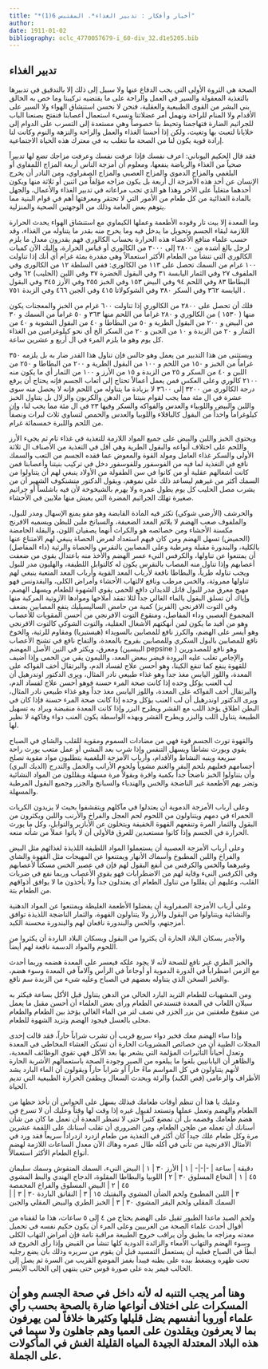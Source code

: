 ```yaml
---
title: "*أخبار وأفكار : تدبير الغذاء*. المقتبس 6(1)"
author: 
date: 1911-01-02
bibliography: oclc_4770057679-i_60-div_32.d1e5205.bib
---
```




##  تدبير الغذاء 


 الصحة هي الثروة الأولى التي يجب الدفاع عنها ولا سبيل إلى ذلك إلا بالتدقيق في   تدبيرها بالتغذية المعقولة والسير في العمل والراحة على ما يقتضيه تركيبنا وما خص به الخالق بني البشر من القوى الطبيعية والعقلية، فنحن لا نحسن استنشاق الهواء ولا السير على الأقدام ولا المنام للراحة ونهمل أمر عضلاتنا ونسيء استعمال أعصابنا فنفتح بصنعنا الباب للجراثيم الضارة فتهاجمنا وتحيط بنا خصوصاً وهي مستعدة إلى التسرب على الدوام إلى خلايانا لتعبث بها وتعيث، ولكن إذا أحسنا الغذاء والعمل والراحة والنزهة والنوم وكانت لنا إرادة قوية يكون لنا من الصحة ما نتغلب به في معترك هذه الحياة الاجتماعية. 

 فقد قال الحكيم اليوناني: اعرف نفسك فإذا عرفت نفسك وعرفت مزاجك تضع لها تدبيراً صحياً من الغذاء والرياضة ينفعها، ومعلوم أن أمزجة الناس  أربعة  المزاج اللمفاوي   أو البلغمي والمزاج الدموي والمزاج العصبي والمزاج الصفراوي، ومن النادر أن يخرج الإنسان عن  أحد  هذه الأمزجة ال  أربعة  بل يكون مزاجه مؤلفاً من  اثنين  أو  ثلاثة  منها ويكون أحدهما متغلباً على الآخر وهذا هو الذي تجب مراعاته في تدبير الغذاء والأعمال، والجهل بالمادة الغذائية من كل طعام من الأمور التي لا تحتقر ومعرفتها أهم في قوام البنية مما يتوهم بعض العامة وذلك من الوجهتين الصحية والمنزلية. 

 وما المعدة إلا بيت نار وقوده الأطعمة وعملها الكيماوي مع استنشاق الهواء يحدث الحرارة اللازمة لبقاء الجسم وتحويل ما يدخل فيه وما يخرج منه بقدر ما يتناوله من الغذاء، وقد حسب علماء منافع الأعضاء هذه الحرارة بحساب الكالوري فهم يقدرون معدل ما يلزم لرجل بالغ أشده من  ٢٨٠٠  إلى  ٣٠٠٠  من الكالوري أو قياس الحرارة، وإليك الآن كميات الكالوري التي تنشأ من الطعام الأكثر استعمالاً وهي مقدرة بمئة غرام أي أنك إذا تناولت  ١٠٠  غرام من السمك تحصل على  ١١٣  من الكالوري: ففي السلطة  ١٢  من الكالوري وفي الملفوف  ٢٧  وفي الثمار اليابسة  ٣١  وفي البقول الخضرة  ٣٧  وفي اللبن (الحليب)  ٦٢  وفي البطاطا  ٨٣  وفي اللحم  ٩٤  وفي البيض  ١٥٣  وفي الخبز  ٢٥٥  وفي الأرز  ٣٤٥  وفي البقول اليابسة  ٣٦٢  وفي السكر  ٣٨٠  وفي الشوكولاتا  ٤١٥  وفي الجبن  ٤٦٦  وفي الزبدة  ٧٥١  . 

 فلك أن تحصل على  ٢٨٠٠  من الكالوري إذا تناولت  ٦٠٠  غرام من الخبز والمعجنات يكون منها (  ١٥٣٠  ) من الكالوري و  ٢٨٠  غراماً من اللحم منها  ٣٦٣  و  ٥٠  غراماً من   السمك و  ٣٠  من البيض و  ٢٠٠  من البقول الطرية و  ٥٠  من البطاطا و  ٤٠  من البقول النشوية و  ٤٠  من الثمار و  ٢٠  من الزبدة و  ١٠  من الجبن و  ٢٠  من السكر الخ أي نحو كيلوغرامين من الغذاء كل يوم وهو ما يلزم المرء في ال  أربع  و  عشرين  ساعة. 

 ويستثنى من هذا التدبير من يعمل وهو جالس فإن تناول هذا القدر ضار به بل يلزمه  ٣٥٠  غراماً من الخبز و  ١٥٠  من اللحم و  ١٠٠  من البقول الطرية و  ٢٠٠  من البطاطا و  ٢٥٠  من اللبن و  ٤٠  من السكر و  ٢٥  من الزبدة و  ١٥  من الأرز و  ١٠٠  من الثمار أي ما يكون منه  ٢١٠٠  كالوري وعلى العكس فمن يعمل أعمالاً تحتاج إلى أتعاب الجسم فإنه يحتاج أن يرفع درجة الكالوري من  ٣٢٠٠  إلى  ٣٦٠٠  لا بزيادة ما يتناوله من اللحم فإنه لا يحصل منه سوى  عشرة  في ال  مئة  مما يجب لقوام بنيتنا من الدهن والكربون والزلال بل يتناول الخبز واللبن والبيض واللوبياء والعدس والفواكه والسكر وفيها  ٢٣  في ال  مئة  مما   يجب لنا، وإن كيلوغراماً واحداً من البقول كالباقلاء واللوبيا والعدس والحمص لتساوي  ثلاث  لبرات ونصفاً من اللحم واللبرة  خمسمائة  غرام. 

 ويحتوي الخبز واللبن والبيض على جميع المواد اللازمة للتغذية في غذاء تام ثم يجيء الأرز واللحم على اختلاف أنواعه والبقول الطرية وهي أقل في التغذية من الأصناف ال  ثلاثة  الأولى والسكر غذاء العامل ومولد القوة والمعوض عما فقده الجسم من التعب والسمك نافع في التغذية لما فيه من الفوسفور وللفوسفور دخل في تركيب بنيتنا وأعصابنا فمن كانت أشغالهم عقلية أو من كانوا في سن الطفولة من الأولاد ينبغي لهم أن يتناولوا من السمك أكثر من غيرهم ليساعد ذلك على نموهم، ويقول الدكتور متشنكوف الشهير أن من يشرب مصل الحليب كل يوم يطول عمره ولا يهرم بالشيخوخة لأن فيه باشلساً أو جراثيم صغيرة تهلك الجراثيم المضرة التي يعيش منها ملايين في الأحشاء. 

 والحرشف (الأرضي شوكي) تكثر فيه المادة القابضة وهو مقو يمنع الإسهال ومدر للبول، والملفوف صعب الهضم لا يلائم المعد الضعيفة، والسبانخ ملين للبطن ويسميه الافرنج مكسنة الأحشاء ومن خصائصه هو والكراث أنهما يصفيان اللون، والبقلة الحامضة (الحميض) تسهل الهضم ومن كان فيهم استعداد لمرض الحصاة ينبغي لهم الامتناع عنها بالكلية، والبندورة مقبلة ومرطبة وعلى المصابين بالنقرس والحصاة والرثية (داء المفاصل)   أن يمتنعوا عن تناولها، والكرفس النيء عسر الهضم والأخذ منه باعتدال يقوي من ضعفت أعصابهم وإذا تناول منه المصاب بالنقرس يكون له كالتوابل اللطيفة، والهليون مدر للبول ويجب تناوله طرياً، والبطاطا نافعة لأرباب المعد القوية وأرباب المعد المتعبة ينبغي لهم تناولها ممروثة، والخس مرطب ونافع لالتهاب الأحشاء وأمراض الكلى، والبقدونس فهو مهيج معرق مدر للبول قاتل للديدان دافع للحمى يقوي الشهوة للطعام ويسهل الهضم، وإياك أن تسلق البقول بالماء الغالي جداً لئلا تفقد أملاحها وموادها الآزوتية المركبة منها وفي التوت الافرنجي (الفريز) كمية من حامض الساليسيليك ينفع المصابين بضعف المجموع العصبي وداء المفاصل، ومنقوع التوت الافرنجي من أحسن المقويات للأعصاب وهو من أفيد ما يكون لمن أنهكتهم الأشغال العقلية، والتوت الشوكي كالتوت الافرنجي وهو أيسر على الهضم، والكرز نافع للمصابين بالسويداء (هيستيريا) ومقاوم للرثية، والخوخ نافع للمصابين بالبول السكري وللمصابين بقروح بالمعدة، والتفاح نافع في تشنج الأعصاب ومعرق، ويكثر في التين الأصل المهضم (الببسين   pepsine  ) وهو نافع للمصدورين والإجاص تغلب عليه البرودة فيضر ببعض المعد، والليمون يقي من الحمى وإذا أضيف للقهوة ينفع كما تنفع الكينا، وهو أحسن علاج لفساد الدم، والبرتقال أخف الفواكه على المعدة، واللوز اليابس مغذ جداً وهو غذاء طبيعي نادر المثال، ويرى الدكتور اوندرهيل أن لب العنب يؤكل وحده إذا كانت صحة المرء حسنة فوهو أحسن علاج لفساد الدم، والبرتقال أخف الفواكه على المعدة، واللوز اليابس مغذ جداً وهو غذاء طبيعي نادر المثال، ويرى الدكتور اوندرهيل أن لب العنب يؤكل وحده إذا كانت صحة المرء حسنة فإذا كان في البطن اطلاق يؤخذ اللب مع القشر ويطرح البزر وإذا كانت المعدة منقبضة ويراد به تسهيل الطبيعة يتناول اللب والبزر ويطرح القشر وبهذه الواسطة يكون العنب دواء وفاكهة لا نظير لها. 

 والقهوة تورث الجسم قوة فهي من مضادات السموم ومقوية للقلب والشاي في الصباح يقوي ويورث نشاطاً ويسهل التنفس وإذا شرب بعد المشي أو عمل متعب يورث راحة سريعة وينبه النشاط والأقدام، وأرباب الأمزجة البلغمية يتطلبون مواد مقوية تصلح أجسامهم فعليهم بلحم البقر والغنم مشوياً ولحوم الأرانب والحمل والتدرج (الديك البري) وأن يتناولوا الخبز ناضجاً جداً بكمية وافرة وبقولاً مرة مسهلة ويقللون من المواد النشائية وتضر بهم الأطعمة   غير الناضجة والخس والهندباء والسبانخ والجزر وجميع البقول المرطبة والمسهلة. 

 وعلى أرباب الأمزجة الدموية أن يعتدلوا في مآكلهم ويتقشفوا بحيث لا يزيدون الكريات الحمراء في دمهم ويتناولون من اللحوم لحم العجل والفراخ والأرنب واللبن ويكثرون من البقول والثمار المرة وتنفعهم القهوة الخفيفة ويتخلون عن الأبازير والتوابل، وكل ما يورث الحرارة في الجسم وإذا كانوا مستعبدين للعرق فالأولى أن لا يأتوا عملاً من شأته منعه. 

 وعلى أرباب الأمزجة العصبية أن يستعملوا المواد اللطيفة اللذيذة لغذائهم مثل البيض والفراخ واللبن المطبوخ وأسماك الأنهار ويمتنعوا عن المهيجات مثل القهوة والشاي وغيرهما والخس والكرفس من أنفع البقول لهم فإن في عصير الخس مسكناً لأعصابهم وفي الكرفس النيء وقاية لهم من الاضطرابات فهو يقوي الأعصاب وربما نفع في ضربات القلب، وعليهم أن يقللوا من تناول الطعام أي يعتدلون جداً ولا يأخذون ما لا يوافق أذواقهم من الطعام بتة. 

 وعلى أرباب الأمزجة الصفراوية أن يفضلوا الأطعمة الغليظة ويمتنعوا عن المواد الدهنية والنشائية ويتناولوا من البقول والأرز ولا يتناولون القهوة، والثمار الناضجة اللذيذة توافق أمزجتهم، والخس والبندورة نافعان لهم والبندورة محسنة الكبد. 

 والأجدر بسكان البلاد الحارة أن يكثروا من البقول وبسكان البلاد الباردة أن يكثروا من اللحوم والمواد الدسمة نافعة لهم أيضاً. 
 
 والخبز الطري غير نافع للصحة لأنه لا يجود علكه فيعسر على المعدة هضمه وربما أحدث مع الزمن اضطراباً في الدورة الدموية أو أوجاعاً في الرأس وآلاماً في المعدة وسوء هضم، والخبز السخن الذي يتناوله بعضهم في الصباح وعليه شيء من الزبدة سم ناقع. 

 ومن المشهيات للطعام الثريد البارد الخالي من الدهن يتناول قبل الأكل بساعة فيكثر به سيلان اللعاب في المعدة فتستدعي الطعام ورأى بعض العلماء أن أحسن مقبل ما يعمل من منقوع ملعقتين من بزر الجزر في نصف لتر من الماء الغالي يؤخذ بين الطعام والطعام محلى بالعسل فيجود الهضم وتزيد الشهوة للطعام. 

 وإذا ساء الهضم معك فخير دواء سريع قريب أن تشرب شراباً حاراً، فقد قالت  إحدى  المجلات الطبية أن من خصائص المشروبات الحارة أن تسكن الغشاء المخاطي في المعدة   وتعدل أحياناً التأثيرات المؤلمة التي يشعر بها بعد الأكل فهي تقوي الوظائف المعدية، والظاهر أن اليابانيين بلغوا ما يبلغوه من الصبر وجودة الصحة باستعمالهم الأشربة الحارة لأنهم يتناولون في كل المواسم ماءً حاراً أو شراباً حاراً ويقولون أن الماء البارد يشد الأطراف والرعامى (فص الكبد) والرئة ويحدث السعال ويطفئ الحرارة الطبيعية التي تديم الحياة. 

 وعليك يا هذا أن تنظم أوقات طعامك فبذلك يسهل على الحواس أن تأخذ حظها من الطعام والهضم وتعمل عملها وتستعد لقبول غيره إذا وقت لها وقتاً وعليك أن لا تسرع في هضم طعامك وقضمه بل أن تمضغ كثيراً حتى لا تضطر المعدة أن تعمل ما كان من شأن أسنانك أن تعمله من طحن الطعام، ومن الضروري أن تقلب أسنانك على اللقمة  عشرين  مرة وكل طعام علك جيداً كان أكثر في التغذية من طعام ازدرد ازدراداً سريعاً فقد ورد في الأمثال الافرنجية من تأنى في أكله طال عمره وهاك الآن معدل الساعات اللازمة لهضم أنواع الطعام الأكثر استعمالاً. 


 دقيقة  |  ساعة  | 
-|-|-
 |  ١  |  الأرز 
 ٣٠  |  ١  |  البيض النيء، السمك المنقوش وسمك سليمان 
 ٤٥  |  ١  |  النخاع المسلوق 
 ٣٠  |  ٢  |  اللوبيا والبطاطا المقلوة، الدجاج الهندي والبط المشوي 
 ٤٥  |  ٢  |  البيض المسلوق والفراخ المحمصة  
 |  ٣  |  اللبن المطبوخ ولحم الضأن المشوي والبفتيك 
 ١٥  |  ٣  |  النقانق الباردة 
 ٣٠  |  ٣  |  السمك المقلي ولحم البقر المشوي 
 ٣٠  |  ٣  |  الخبز الطري والبيض المقلي والجبن 


 ولحم الصيد ماعدا الطيور ثقيل على الهضم يحتاج من  ٤  إلى  ٥  ساعات، هذا ما لقفناه من أقوال أحدث علماء الصحة من الغربيين وعلى المرء أن يكون حكيم نفسه في تحميل معدته ومزاجه ما يطيق وأن يراقب خروج الطبيعة مراقبة تامة فإن أمراض التهاب الكلى وسوء   الهضم والتهاب الأمعاء والزائدة الدودية كلها تنشأ من القبض وإذا رأى الخروج قد أبطأ في الصباح فعليه أن يستعمل التمسيد قبل أن يقوم من سريره وذلك بأن يضع رجليه تحت ظهره ويضغط بيده على بطنه فيبدأ بغمز الموضع القريب من السرة ثم يصل إلى الحالب فيمر يده على صورة قوس حتى ينتهي إلى الحالب الأيسر. 

 وهنا أمر يجب التنبه له لأنه داخل في صحة الجسم وهو أن المسكرات على اختلاف أنواعها ضارة بالصحة بحسب رأي علماء أوروبا أنفسهم يضل قليلها وكثيرها خلافاً لمن يهرفون بما لا يعرفون ويقلدون على العميا وهم جاهلون ولا سيما في هذه البلاد المعتدلة الجيدة المياه القليلة الغش في المأكولات على الجملة. 
 --- 